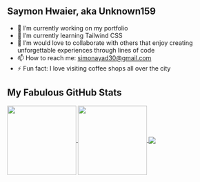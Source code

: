 ## Saymon Hwaier, aka Unknown159
- 🔭 I’m currently working on my portfolio
- 🌱 I’m currently learning Tailwind CSS
- 👯 I’m would love to collaborate with others that enjoy creating unforgettable experiences through lines of code
- 📫 How to reach me: <a href="mailto:simonayad30@gmail.com"> simonayad30@gmail.com <a/>
- ⚡ Fun fact: I love visiting coffee shops all over the city
  
## My Fabulous GitHub Stats
<a href="#">
<img height=160 align="center" src="https://github-readme-stats.vercel.app/api?username=shwaier&theme=radical&include_all_commits=true&count_private=true\&rank_icon=github"/>
  <a/>
<a href="#">
<img height=160 align="center" src="https://github-readme-streak-stats.herokuapp.com/?user=shwaier&theme=radical"/>
<a/>
<a href="#">
<img  align="center" src="https://github-readme-stats.vercel.app/api/top-langs/?username=shwaier&theme=radical&include_all_commits=true&count_private=true&hide_progress=true&layout=donut-vertical"/>
<a/>

